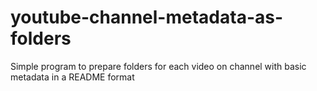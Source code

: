 # youtube-channel-metadata-as-folders
Simple program to prepare folders for each video on channel with basic metadata in a README format
